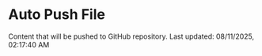 # Auto Push File

Content that will be pushed to GitHub repository.
Last updated: 08/11/2025, 02:17:40 AM